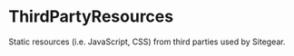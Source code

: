 ThirdPartyResources
===================

Static resources (i.e. JavaScript, CSS) from third parties used by Sitegear.